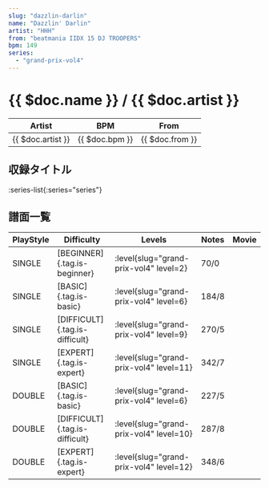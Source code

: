 ```yaml
---
slug: "dazzlin-darlin"
name: "Dazzlin' Darlin"
artist: "HHH"
from: "beatmania IIDX 15 DJ TROOPERS"
bpm: 149
series:
  - "grand-prix-vol4"
---
```


# {{ $doc.name }} / {{ $doc.artist }}

|Artist|BPM|From|
|------|---|----|
|{{ $doc.artist }}|{{ $doc.bpm }}|{{ $doc.from }}|

## 収録タイトル

:series-list{:series="series"}

## 譜面一覧

|PlayStyle|Difficulty|Levels|Notes|Movie|
|---------|----------|------|-----|-----|
|SINGLE|[BEGINNER]{.tag.is-beginner}|<div class="field is-grouped is-grouped-multiline"> :level{slug="grand-prix-vol4" level=2}</div>|70/0||
|SINGLE|[BASIC]{.tag.is-basic}|<div class="field is-grouped is-grouped-multiline"> :level{slug="grand-prix-vol4" level=6}</div>|184/8||
|SINGLE|[DIFFICULT]{.tag.is-difficult}|<div class="field is-grouped is-grouped-multiline"> :level{slug="grand-prix-vol4" level=9}</div>|270/5||
|SINGLE|[EXPERT]{.tag.is-expert}|<div class="field is-grouped is-grouped-multiline"> :level{slug="grand-prix-vol4" level=11}</div>|342/7||
|DOUBLE|[BASIC]{.tag.is-basic}|<div class="field is-grouped is-grouped-multiline"> :level{slug="grand-prix-vol4" level=6}</div>|227/5||
|DOUBLE|[DIFFICULT]{.tag.is-difficult}|<div class="field is-grouped is-grouped-multiline"> :level{slug="grand-prix-vol4" level=10}</div>|287/8||
|DOUBLE|[EXPERT]{.tag.is-expert}|<div class="field is-grouped is-grouped-multiline"> :level{slug="grand-prix-vol4" level=12}</div>|348/6||
